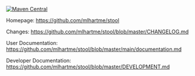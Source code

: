 [![Maven Central](https://maven-badges.herokuapp.com/maven-central/net.oneandone.stool/main/badge.svg)](https://maven-badges.herokuapp.com/maven-central/net.oneandone.stool/main)

Homepage: https://github.com/mlhartme/stool

Changes: https://github.com/mlhartme/stool/blob/master/CHANGELOG.md

User Documentation: https://github.com/mlhartme/stool/blob/master/main/documentation.md

Developer Documentation: https://github.com/mlhartme/stool/blob/master/DEVELOPMENT.md